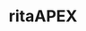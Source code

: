 # ritaAPEX
<!DOCTYPE html>
<html lang="ja">
<head>
    <meta charset="UTF-8">
    <meta name="viewport" content="width=device-width, initial-scale=1.0">
    <title>ゲーム リーダーボード</title>
    <style>
        * {
            margin: 0;
            padding: 0;
            box-sizing: border-box;
        }

        body {
            font-family: 'Segoe UI', Tahoma, Geneva, Verdana, sans-serif;
            background: linear-gradient(135deg, #667eea 0%, #764ba2 100%);
            min-height: 100vh;
            padding: 20px;
            position: relative;
            overflow-x: hidden;
        }

        /* 背景アニメーション */
        body::before {
            content: '';
            position: fixed;
            top: 0;
            left: 0;
            width: 100%;
            height: 100%;
            background-image: 
                radial-gradient(circle at 20% 80%, rgba(120, 119, 198, 0.3) 0%, transparent 50%),
                radial-gradient(circle at 80% 20%, rgba(255, 119, 198, 0.3) 0%, transparent 50%),
                radial-gradient(circle at 40% 40%, rgba(120, 219, 255, 0.3) 0%, transparent 50%);
            animation: backgroundMove 20s ease-in-out infinite;
            z-index: -1;
        }

        @keyframes backgroundMove {
            0%, 100% { transform: translateX(0px) translateY(0px); }
            33% { transform: translateX(30px) translateY(-30px); }
            66% { transform: translateX(-20px) translateY(20px); }
        }

        .container {
            max-width: 1200px;
            margin: 0 auto;
            position: relative;
            z-index: 1;
        }

        .header {
            text-align: center;
            margin-bottom: 40px;
            animation: fadeInDown 1s ease-out;
        }

        .title {
            font-size: 3.5rem;
            font-weight: 700;
            background: linear-gradient(45deg, #fff, #f0f0f0);
            -webkit-background-clip: text;
            -webkit-text-fill-color: transparent;
            background-clip: text;
            text-shadow: 0 2px 4px rgba(0,0,0,0.3);
            margin-bottom: 10px;
        }

        .subtitle {
            font-size: 1.2rem;
            color: rgba(255, 255, 255, 0.8);
            font-weight: 300;
        }

        .leaderboard {
            background: rgba(255, 255, 255, 0.95);
            border-radius: 20px;
            box-shadow: 0 20px 40px rgba(0, 0, 0, 0.1);
            overflow: hidden;
            backdrop-filter: blur(10px);
            animation: fadeInUp 1s ease-out 0.3s both;
        }

        .table-header {
            background: linear-gradient(135deg, #667eea, #764ba2);
            color: white;
            padding: 20px;
            display: grid;
            grid-template-columns: 80px 1fr 120px 120px 80px;
            gap: 20px;
            font-weight: 600;
            font-size: 1.1rem;
        }

        .team-row {
            display: grid;
            grid-template-columns: 80px 1fr 120px 120px 80px;
            gap: 20px;
            padding: 15px 20px;
            border-bottom: 1px solid rgba(0, 0, 0, 0.05);
            transition: all 0.3s ease;
            animation: slideIn 0.6s ease-out;
            animation-fill-mode: both;
            position: relative;
            overflow: hidden;
        }

        .team-row:hover {
            background: linear-gradient(135deg, rgba(102, 126, 234, 0.1), rgba(118, 75, 162, 0.1));
            transform: translateX(5px);
            box-shadow: inset 5px 0 0 #667eea;
        }

        .team-row:nth-child(even) {
            background: rgba(0, 0, 0, 0.02);
        }

        .rank {
            display: flex;
            align-items: center;
            justify-content: center;
            font-weight: 700;
            font-size: 1.2rem;
        }

        .rank-1 { color: #FFD700; text-shadow: 0 2px 4px rgba(255, 215, 0, 0.3); }
        .rank-2 { color: #C0C0C0; text-shadow: 0 2px 4px rgba(192, 192, 192, 0.3); }
        .rank-3 { color: #CD7F32; text-shadow: 0 2px 4px rgba(205, 127, 50, 0.3); }

        .team-name {
            display: flex;
            align-items: center;
            font-weight: 600;
            color: #333;
            font-size: 1.1rem;
        }

        .kills, .points {
            display: flex;
            align-items: center;
            justify-content: center;
            font-weight: 600;
            font-size: 1.1rem;
        }

        .kills { color: #e74c3c; }
        .points { color: #27ae60; }

        .medal {
            margin-right: 10px;
            font-size: 1.5rem;
        }

        /* トップ3の特別スタイル */
        .team-row.top-1 {
            background: linear-gradient(135deg, rgba(255, 215, 0, 0.1), rgba(255, 215, 0, 0.05));
            border-left: 5px solid #FFD700;
        }

        .team-row.top-2 {
            background: linear-gradient(135deg, rgba(192, 192, 192, 0.1), rgba(192, 192, 192, 0.05));
            border-left: 5px solid #C0C0C0;
        }

        .team-row.top-3 {
            background: linear-gradient(135deg, rgba(205, 127, 50, 0.1), rgba(205, 127, 50, 0.05));
            border-left: 5px solid #CD7F32;
        }

        /* キルポイントが1以上の場合のハイライト */
        .team-row.has-kills {
            border-right: 3px solid #e74c3c;
        }

        .team-row.has-kills .team-name {
            color: #c0392b;
            font-weight: 700;
        }

        .update-indicator {
            position: fixed;
            top: 20px;
            right: 20px;
            background: rgba(255, 255, 255, 0.9);
            padding: 10px 20px;
            border-radius: 25px;
            box-shadow: 0 4px 12px rgba(0, 0, 0, 0.15);
            font-size: 0.9rem;
            color: #333;
            backdrop-filter: blur(10px);
        }

        .pulse {
            animation: pulse 2s infinite;
        }

        @keyframes pulse {
            0% { opacity: 1; }
            50% { opacity: 0.7; }
            100% { opacity: 1; }
        }

        @keyframes fadeInDown {
            from {
                opacity: 0;
                transform: translateY(-30px);
            }
            to {
                opacity: 1;
                transform: translateY(0);
            }
        }

        @keyframes fadeInUp {
            from {
                opacity: 0;
                transform: translateY(30px);
            }
            to {
                opacity: 1;
                transform: translateY(0);
            }
        }

        @keyframes slideIn {
            from {
                opacity: 0;
                transform: translateX(-20px);
            }
            to {
                opacity: 1;
                transform: translateX(0);
            }
        }

        /* レスポンシブデザイン */
        @media (max-width: 768px) {
            .title {
                font-size: 2.5rem;
            }
            
            .table-header,
            .team-row {
                grid-template-columns: 60px 1fr 80px 80px 60px;
                gap: 10px;
                padding: 12px 15px;
                font-size: 0.9rem;
            }
            
            .team-name {
                font-size: 1rem;
            }
        }

        @media (max-width: 480px) {
            .container {
                padding: 0 10px;
            }
            
            .title {
                font-size: 2rem;
            }
            
            .table-header,
            .team-row {
                grid-template-columns: 50px 1fr 60px 60px 50px;
                gap: 8px;
                padding: 10px 12px;
                font-size: 0.8rem;
            }
        }
    </style>
</head>
<body>
    <div class="container">
        <div class="header">
            <h1 class="title">🏆 GAME LEADERBOARD</h1>
            <p class="subtitle">リアルタイム順位表</p>
        </div>

        <div class="update-indicator pulse">
            <span id="lastUpdate">最終更新: 読み込み中...</span>
        </div>

        <div class="leaderboard">
            <div class="table-header">
                <div>順位</div>
                <div>チーム名</div>
                <div>キルポイント</div>
                <div>得点</div>
                <div>ランク</div>
            </div>
            <div id="teamList">
                <!-- データがここに挿入されます -->
            </div>
        </div>
    </div>

    <script>
        const SHEET_URL = 'https://docs.google.com/spreadsheets/d/e/2PACX-1vQS9qgXtdl5gSYj6e0Zvd0xaOszl7OBDHP_Rn4wJJLrWFiL06gMf1DIbaB-VSgcZo-UYVXIqCDkzKcx/pubhtml?gid=80247148&single=true';
        
        async function fetchData() {
            try {
                const response = await fetch(`https://api.allorigins.win/get?url=${encodeURIComponent(SHEET_URL)}`);
                const data = await response.json();
                return data.contents;
            } catch (error) {
                console.error('データの取得に失敗しました:', error);
                return null;
            }
        }

        function parseData(html) {
            const parser = new DOMParser();
            const doc = parser.parseFromString(html, 'text/html');
            const rows = doc.querySelectorAll('tr');
            
            const teams = [];
            for (let i = 1; i < rows.length; i++) {
                const cells = rows[i].querySelectorAll('td');
                if (cells.length >= 4) {
                    teams.push({
                        name: cells[0].textContent.trim(),
                        kills: parseInt(cells[1].textContent.trim()) || 0,
                        points: parseInt(cells[2].textContent.trim()) || 0,
                        rank: parseInt(cells[3].textContent.trim()) || 0
                    });
                }
            }
            
            // 順位でソート
            teams.sort((a, b) => a.rank - b.rank);
            return teams;
        }

        function getMedal(rank) {
            switch(rank) {
                case 1: return '🥇';
                case 2: return '🥈';
                case 3: return '🥉';
                default: return '';
            }
        }

        function getRankClass(rank) {
            switch(rank) {
                case 1: return 'rank-1 top-1';
                case 2: return 'rank-2 top-2';
                case 3: return 'rank-3 top-3';
                default: return '';
            }
        }

        function renderTeams(teams) {
            const teamList = document.getElementById('teamList');
            teamList.innerHTML = '';
            
            teams.forEach((team, index) => {
                const row = document.createElement('div');
                row.className = `team-row ${getRankClass(team.rank)} ${team.kills > 0 ? 'has-kills' : ''}`;
                row.style.animationDelay = `${index * 0.1}s`;
                
                row.innerHTML = `
                    <div class="rank ${getRankClass(team.rank).split(' ')[0] || ''}">${getMedal(team.rank)} ${team.rank}</div>
                    <div class="team-name">${team.name}</div>
                    <div class="kills">${team.kills}</div>
                    <div class="points">${team.points}</div>
                    <div class="rank">#${team.rank}</div>
                `;
                
                teamList.appendChild(row);
            });
        }

        async function updateData() {
            const html = await fetchData();
            if (html) {
                const teams = parseData(html);
                renderTeams(teams);
                
                const now = new Date();
                document.getElementById('lastUpdate').textContent = 
                    `最終更新: ${now.toLocaleTimeString('ja-JP')}`;
            }
        }

        // 初回読み込み
        updateData();
        
        // 30秒ごとに更新
        setInterval(updateData, 30000);
        
        // ページがフォーカスされた時に更新
        document.addEventListener('visibilitychange', function() {
            if (!document.hidden) {
                updateData();
            }
        });
    </script>
</body>
</html>
